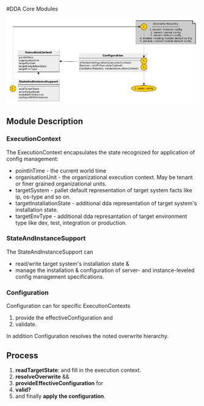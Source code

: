 #DDA Core Modules

![Figure 1: Structure of core Elements](../resources/architecture_core_modules.png)

## Module Description
### ExecutionContext
The ExecutionContext encapsulates the state recognized for application of config management:
* pointInTime - the current world time
* organisationUnit - the organizational execution context. May be tenant or finer grained organizational units. 
* targetSystem - pallet default representation of target system facts like ip, os-type and so on.
* targetInstallationState - additional dda representation of target system's installation state.  
* targetEnvType - additional dda represantation of target environment type like dev, test, integration or production.  
 
### StateAndInstanceSupport
The StateAndInstanceSupport can 
* read/write target system's installation state &
* manage the installation & configuration of server- and instance-leveled config management specifications. 

### Configuration
Configuration can for specific ExecutionContexts
1. provide the effectiveConfiguration and
2. validate.

In addition Configuration resolves the noted overwrite hierarchy. 


## Process
1. __readTargetState__: and fill in the execution context.
2. __resolveOverwrite__ && 
3. __provideEffectiveConfiguration__ for
4. __valid?__
5. and finally __apply the configuration__.
